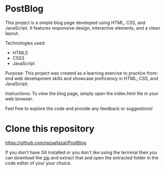 # PostBlog
This project is a simple blog page developed using HTML, CSS, and JavaScript. It features responsive design, interactive elements, and a clean layout.

Technologies used:
- HTML5
- CSS3
- JavaScript

Purpose:
This project was created as a learning exercise to practice front-end web development skills and showcase proficiency in HTML, CSS, and JavaScript.

Instructions:
To view the blog page, simply open the index.html file in your web browser.


Feel free to explore the code and provide any feedback or suggestions!

 # Clone this repository
  
  https://github.com/razaafazal/PostBlog

  If you don't have Git installed or you don't like using the terminal then you can download the [zip](https://github.com/razaafazal/PostBlog/archive/refs/heads/main.zip) and extract that and open the extracted folder in the code editor of your your choice.

